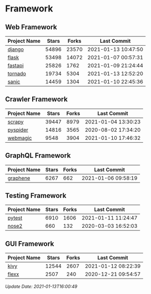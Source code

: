 # Framework

## Web Framework
| Project Name | Stars | Forks | Last Commit |
| ------------ | ----- | ----- | ----------- |
| [django](https://github.com/django/django) | 54896 | 23570 | 2021-01-13 10:47:50 |
| [flask](https://github.com/pallets/flask) | 53498 | 14072 | 2021-01-07 00:57:31 |
| [fastapi](https://github.com/tiangolo/fastapi) | 25826 | 1762 | 2021-01-09 21:24:44 |
| [tornado](https://github.com/tornadoweb/tornado) | 19734 | 5304 | 2021-01-13 12:52:20 |
| [sanic](https://github.com/sanic-org/sanic) | 14459 | 1304 | 2021-01-10 22:45:36 |

## Crawler Framework
| Project Name | Stars | Forks | Last Commit |
| ------------ | ----- | ----- | ----------- |
| [scrapy](https://github.com/scrapy/scrapy) | 39447 | 8979 | 2021-01-04 13:30:23 |
| [pyspider](https://github.com/binux/pyspider) | 14816 | 3565 | 2020-08-02 17:34:20 |
| [webmagic](https://github.com/code4craft/webmagic) | 9548 | 3904 | 2021-01-10 17:46:32 |

## GraphQL Framework
| Project Name | Stars | Forks | Last Commit |
| ------------ | ----- | ----- | ----------- |
| [graphene](https://github.com/graphql-python/graphene) | 6267 | 662 | 2021-01-06 09:58:19 |

## Testing Framework
| Project Name | Stars | Forks | Last Commit |
| ------------ | ----- | ----- | ----------- |
| [pytest](https://github.com/pytest-dev/pytest) | 6910 | 1606 | 2021-01-11 11:24:47 |
| [nose2](https://github.com/nose-devs/nose2) | 660 | 132 | 2020-03-03 16:52:03 |

## GUI Framework
| Project Name | Stars | Forks | Last Commit |
| ------------ | ----- | ----- | ----------- |
| [kivy](https://github.com/kivy/kivy) | 12544 | 2607 | 2021-01-12 08:22:39 |
| [flexx](https://github.com/flexxui/flexx) | 2507 | 240 | 2020-12-21 09:54:57 |

*Update Date: 2021-01-13T16:00:49*